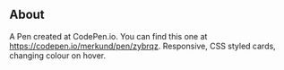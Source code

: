 ## About
A Pen created at CodePen.io. You can find this one at https://codepen.io/merkund/pen/zybrqz.
Responsive, CSS styled cards, changing colour on hover.
